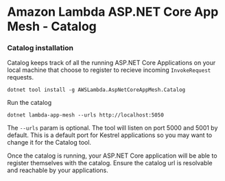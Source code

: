 # Amazon Lambda ASP.NET Core App Mesh - Catalog

### Catalog installation

Catalog keeps track of all the running ASP.NET Core Applications on your local machine that choose to register to recieve incoming `InvokeRequest` requests.

```
dotnet tool install -g AWSLambda.AspNetCoreAppMesh.Catalog
```

Run the catalog

```
dotnet lambda-app-mesh --urls http://localhost:5050
```

The `--urls` param is optional. The tool will listen on port 5000 and 5001 by default. This is a default port for Kestrel applications so you may want to change it for the Catalog tool.

Once the catalog is running, your ASP.NET Core application will be able to register themselves with the catalog. Ensure the catalog url is resolvable and reachable by your applications.
